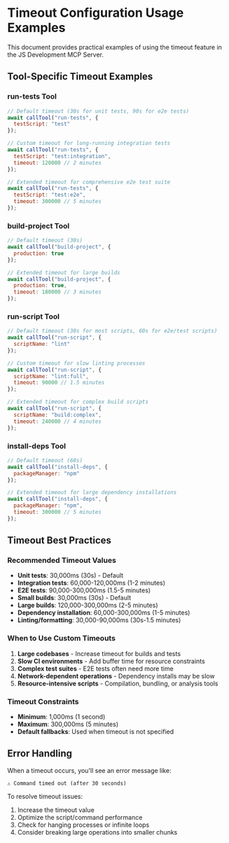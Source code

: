 # Timeout Configuration Usage Examples

This document provides practical examples of using the timeout feature in the JS Development MCP Server.

## Tool-Specific Timeout Examples

### run-tests Tool
```javascript
// Default timeout (30s for unit tests, 90s for e2e tests)
await callTool("run-tests", {
  testScript: "test"
});

// Custom timeout for long-running integration tests
await callTool("run-tests", {
  testScript: "test:integration", 
  timeout: 120000 // 2 minutes
});

// Extended timeout for comprehensive e2e test suite
await callTool("run-tests", {
  testScript: "test:e2e",
  timeout: 300000 // 5 minutes
});
```

### build-project Tool
```javascript
// Default timeout (30s)
await callTool("build-project", {
  production: true
});

// Extended timeout for large builds
await callTool("build-project", {
  production: true,
  timeout: 180000 // 3 minutes
});
```

### run-script Tool
```javascript
// Default timeout (30s for most scripts, 60s for e2e/test scripts)
await callTool("run-script", {
  scriptName: "lint"
});

// Custom timeout for slow linting processes
await callTool("run-script", {
  scriptName: "lint:full",
  timeout: 90000 // 1.5 minutes
});

// Extended timeout for complex build scripts
await callTool("run-script", {
  scriptName: "build:complex",
  timeout: 240000 // 4 minutes
});
```

### install-deps Tool
```javascript
// Default timeout (60s)
await callTool("install-deps", {
  packageManager: "npm"
});

// Extended timeout for large dependency installations
await callTool("install-deps", {
  packageManager: "npm",
  timeout: 300000 // 5 minutes
});
```

## Timeout Best Practices

### Recommended Timeout Values
- **Unit tests**: 30,000ms (30s) - Default
- **Integration tests**: 60,000-120,000ms (1-2 minutes)
- **E2E tests**: 90,000-300,000ms (1.5-5 minutes) 
- **Small builds**: 30,000ms (30s) - Default
- **Large builds**: 120,000-300,000ms (2-5 minutes)
- **Dependency installation**: 60,000-300,000ms (1-5 minutes)
- **Linting/formatting**: 30,000-90,000ms (30s-1.5 minutes)

### When to Use Custom Timeouts
1. **Large codebases** - Increase timeout for builds and tests
2. **Slow CI environments** - Add buffer time for resource constraints
3. **Complex test suites** - E2E tests often need more time
4. **Network-dependent operations** - Dependency installs may be slow
5. **Resource-intensive scripts** - Compilation, bundling, or analysis tools

### Timeout Constraints
- **Minimum**: 1,000ms (1 second)
- **Maximum**: 300,000ms (5 minutes)
- **Default fallbacks**: Used when timeout is not specified

## Error Handling

When a timeout occurs, you'll see an error message like:
```
⚠️ Command timed out (after 30 seconds)
```

To resolve timeout issues:
1. Increase the timeout value
2. Optimize the script/command performance
3. Check for hanging processes or infinite loops
4. Consider breaking large operations into smaller chunks
